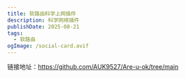 ```yaml
---
title: 软路由科学上网插件
description: 科学网络插件
publishDate: 2025-08-21
tags:
  - 软路由
ogImage: /social-card.avif
---
```


链接地址：<https://github.com/AUK9527/Are-u-ok/tree/main>

